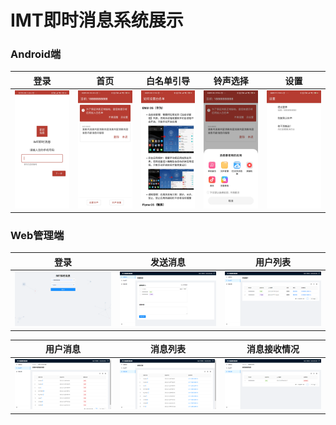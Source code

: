 # IMT即时消息系统展示

### Android端

| 登录                                | 首页                                                         | 白名单引导                                                   | 铃声选择                                                     | 设置                                                         |
| ----------------------------------- | ------------------------------------------------------------ | ------------------------------------------------------------ | ------------------------------------------------------------ | ------------------------------------------------------------ |
| ![Android登录.jpg](IMG/Android登录.jpg) | ![Android首页.jpg](IMG/Android首页.jpg) | ![Android白名单引导.jpg](IMG/Android白名单引导.jpg) | ![Android铃声选择.jpg](IMG/Android铃声选择.jpg) | ![Android设置.jpg](IMG/Android设置.jpg) |

### Web管理端

| 登录                                                         | 发送消息                                                     | 用户列表                                                     |
| ------------------------------------------------------------ | ------------------------------------------------------------ | ------------------------------------------------------------ |
| ![管理端登录.png](IMG/管理端登录.png) | ![管理端发送消息.png](IMG/管理端发送消息.png) | ![管理端用户列表.png](IMG/管理端用户列表.png) |

| 用户消息                                                     | 消息列表                                                     | 消息接收情况                                                 |
| ------------------------------------------------------------ | ------------------------------------------------------------ | ------------------------------------------------------------ |
| ![管理端用户消息.png](IMG/管理端用户消息.png) | ![管理端消息列表.png](IMG/管理端消息列表.png) | ![管理端消息接收情况.png](IMG/管理端消息接收情况.png) |

